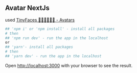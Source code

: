 ## Avatar NextJs  
used [TinyFaces 👦🏼👨🏾👩🏻 - Avatars](https://tinyfac.es/)


```bash
## 'npm i' or 'npm install' - install all packages
# then
## 'npm run dev' - run the app in the localhost  
or  
## 'yarn'- install all packages  
# then  
## 'yarn dev' - run the app in the localhost  
```

Open [http://localhost:3000](http://localhost:3000) with your browser to see the result.

